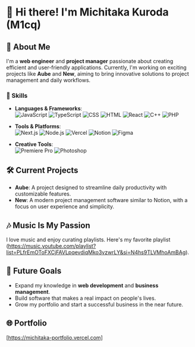 # 👋 Hi there! I'm Michitaka Kuroda (M1cq)  

## 🎯 About Me  
I'm a **web engineer** and **project manager** passionate about creating efficient and user-friendly applications. Currently, I'm working on exciting projects like **Aube** and **New**, aiming to bring innovative solutions to project management and daily workflows.  

### 🌟 Skills  
- **Languages & Frameworks**:  
  ![JavaScript](https://img.shields.io/badge/JavaScript-F7DF1E?style=for-the-badge&logo=javascript&logoColor=black)
  ![TypeScript](https://img.shields.io/badge/TypeScript-3178C6?style=for-the-badge&logo=typescript&logoColor=white)
  ![CSS](https://img.shields.io/badge/CSS-1572B6?style=for-the-badge&logo=css3&logoColor=white)
  ![HTML](https://img.shields.io/badge/HTML-E34F26?style=for-the-badge&logo=html5&logoColor=white)
  ![React](https://img.shields.io/badge/React-61DAFB?style=for-the-badge&logo=react&logoColor=black)
  ![C++](https://img.shields.io/badge/C++-00599C?style=for-the-badge&logo=cplusplus&logoColor=white)
  ![PHP](https://img.shields.io/badge/PHP-777BB4?style=for-the-badge&logo=php&logoColor=white)

- **Tools & Platforms**:  
  ![Next.js](https://img.shields.io/badge/Next.js-000000?style=for-the-badge&logo=nextdotjs&logoColor=white)
  ![Node.js](https://img.shields.io/badge/Node.js-339933?style=for-the-badge&logo=nodedotjs&logoColor=white)
  ![Vercel](https://img.shields.io/badge/Vercel-000000?style=for-the-badge&logo=vercel&logoColor=white)
  ![Notion](https://img.shields.io/badge/Notion-000000?style=for-the-badge&logo=notion&logoColor=white)
  ![Figma](https://img.shields.io/badge/Figma-F24E1E?style=for-the-badge&logo=figma&logoColor=white)

- **Creative Tools**:  
  ![Premiere Pro](https://img.shields.io/badge/Premiere_Pro-9999FF?style=for-the-badge&logo=adobe-premiere-pro&logoColor=white)
  ![Photoshop](https://img.shields.io/badge/Photoshop-31A8FF?style=for-the-badge&logo=adobe-photoshop&logoColor=white)


## 🛠️ Current Projects  
- **Aube**: A project designed to streamline daily productivity with customizable features.  
- **New**: A modern project management software similar to Notion, with a focus on user experience and simplicity.  

## 🎶 Music Is My Passion  
I love music and enjoy curating playlists. Here's my favorite playlist (https://music.youtube.com/playlist?list=PLfrEmOToFXCjFAVLpqevdiqMko3vzwrLY&si=N4hs9TLVMhoAmBAg).  

## 🚀 Future Goals  
- Expand my knowledge in **web development** and **business management**.  
- Build software that makes a real impact on people's lives.  
- Grow my portfolio and start a successful business in the near future.  

## 🌐 Portfolio  
[https://michitaka-portfolio.vercel.com]  
